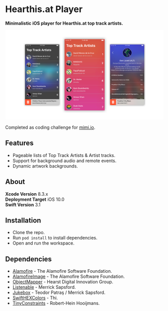 # Hearthis.at Player
**Minimalistic iOS player for Hearthis.at top track artists.**

<p align="center">
    <img src="Artwork/header.png" width="890" alt="Hearthis.at Player"/>
</p>

Completed as coding challenge for [mimi.io](http://mimi.io).

## Features
- Pageable lists of Top Track Artists & Artist tracks.
- Support for background audio and remote events.
- Dynamic artwork backgrounds.

## About
**Xcode Version** 8.3.x  
**Deployment Target** iOS 10.0  
**Swift Version** 3.1

## Installation
- Clone the repo.
- Run `pod install` to install dependencies.
- Open and run the workspace.

## Dependencies
- [Alamofire](https://github.com/Alamofire/Alamofire) - The Alamofire Software Foundation.
- [AlamofireImage](https://github.com/Alamofire/AlamofireImage) - The Alamofire Software Foundation.
- [ObjectMapper](https://github.com/Hearst-DD/ObjectMapper) - Hearst Digital Innovation Group.
- [Listenable](https://github.com/msaps/Listenable) - Merrick Sapsford.
- [Jukebox](https://github.com/msaps/Jukebox) - Teodor Patraş / Merrick Sapsford.
- [SwiftHEXColors](https://github.com/thii/SwiftHEXColors) - Thi.
- [TinyConstraints](https://github.com/roberthein/TinyConstraints) - Robert-Hein Hooijmans.
